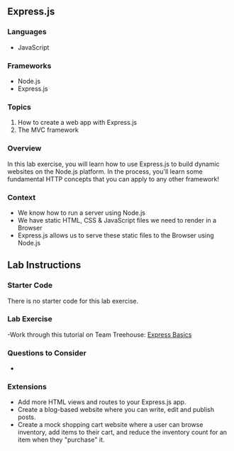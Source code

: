 ## Express.js

### Languages

- JavaScript

### Frameworks

- Node.js
- Express.js

### Topics

1. How to create a web app with Express.js
2. The MVC framework

### Overview

In this lab exercise, you will learn how to use Express.js to build dynamic websites on the Node.js platform. In the process, you'll learn some fundamental HTTP concepts that you can apply to any other framework!

### Context

- We know how to run a server using Node.js
- We have static HTML, CSS & JavaScript files we need to render in a Browser
- Express.js allows us to serve these static files to the Browser using Node.js

## Lab Instructions

### Starter Code

There is no starter code for this lab exercise.

### Lab Exercise

-Work through this tutorial on Team Treehouse: [Express Basics](https://teamtreehouse.com/library/express-basics-2)

### Questions to Consider

- 

### Extensions

- Add more HTML views and routes to your Express.js app.
- Create a blog-based website where you can write, edit and publish posts.
- Create a mock shopping cart website where a user can browse inventory, add items to their cart, and reduce the inventory count for an item when they "purchase" it.
